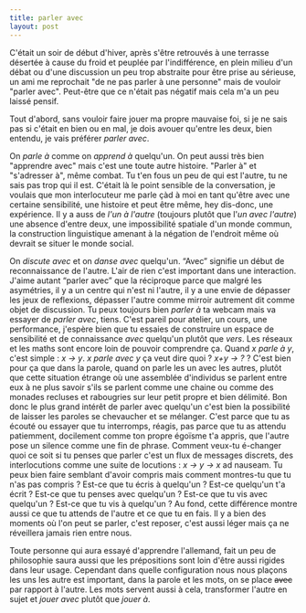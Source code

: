 ```yaml
---
title: parler avec
layout: post
---
```


C'était un soir de début d'hiver, après s'être retrouvés à une terrasse désertée à cause du froid et peuplée par l'indifférence, en plein milieu d'un débat ou d'une discussion un peu trop abstraite pour être prise au sérieuse, un ami me reprochait "de ne pas parler à une personne" mais de vouloir "parler avec". Peut-être que ce n'était pas négatif mais cela m'a un peu laissé pensif.

Tout d'abord, sans vouloir faire jouer ma propre mauvaise foi, si je ne sais pas si c'était en bien ou en mal, je dois avouer qu'entre les deux, bien entendu, je vais préférer *parler avec*.

On *parle à* comme on *apprend à* quelqu'un. On peut aussi très bien "apprendre avec" mais c'est une toute autre histoire. "Parler à" et "s'adresser à", même combat. Tu t'en fous un peu de qui est l'autre, tu ne sais pas trop qui il est. C'était là le point sensible de la conversation, je voulais que mon interlocuteur me parle çàd à moi en tant qu'être avec une certaine sensibilité, une histoire et peut être même, hey dis-donc, une expérience. Il y a auss de *l'un à l'autre* (toujours plutôt que l'*un avec l'autre*) une absence d'entre deux, une impossibilité spatiale d'un monde commun, la construction linguistique amenant à la négation de l'endroit même où devrait se situer le monde social.

On *discute avec* et on *danse avec* quelqu'un. “Avec” signifie un début de reconnaissance de l'autre. L'air de rien c'est important dans une interaction. J'aime autant “parler avec” que la réciproque parce que malgré les asymétries, il y a un centre qui n'est ni l'autre, il y a une envie de dépasser les jeux de reflexions, dépasser l'autre comme mirroir autrement dit comme objet de discussion. Tu peux toujours bien *parler à* ta webcam mais va essayer de *parler avec*, tiens. C'est pareil pour atelier, un cours, une performance, j'espère bien que tu essaies de construire un espace de sensibilité et de connaissance *avec* quelqu'un plutôt que *vers*. Les réseaux et les maths sont encore loin de pouvoir comprendre ça. Quand *x parle à y*, c'est simple : *x → y*. *x parle avec y* ça veut dire quoi ? *x+y → ?* ? C'est bien pour ça que dans la parole, quand on parle les un avec les autres, plutôt que cette situation étrange où une assemblée d'individus se parlent entre eux à ne plus savoir s'ils se parlent comme une chaine ou comme des monades recluses et rabougries sur leur petit propre et bien délimité. Bon donc le plus grand intérêt de parler avec quelqu'un c'est bien la possibilité de laisser les paroles se chevaucher et se mélanger. C'est parce que tu as écouté ou essayer que tu interromps, réagis, pas parce que tu as attendu patiemment, docilement comme ton propre égoïsme t'a appris, que l'autre pose un silence comme une fin de phrase. Comment veux-tu é-changer quoi ce soit si tu penses que parler c'est un flux de messages discrets, des interlocutions comme une suite de locutions : *x → y → x* ad nauseam. Tu peux bien faire semblant d'avoir compris mais comment montres-tu que tu n'as pas compris ? Est-ce que tu écris à quelqu'un ? Est-ce quelqu'un t'a écrit ? Est-ce que tu penses avec quelqu'un ? Est-ce que tu vis avec quelqu'un ? Est-ce que tu vis à quelqu'un ? Au fond, cette différence montre aussi ce que tu attends de l'autre et ce que tu en fais. Il y a bien des moments où l'on peut se parler, c'est reposer, c'est aussi léger mais ça ne réveillera jamais rien entre nous.

Toute personne qui aura essayé d'apprendre l'allemand, fait un peu de philosophie saura aussi que les prépositions sont loin d'être aussi rigides dans leur usage. Cependant dans quelle configuration nous nous plaçons les uns les autre est important, dans la parole et les mots, on se place <del>avec</del> par rapport à l'autre. Les mots servent aussi à cela, transformer l'autre en sujet et *jouer avec* plutôt que *jouer à*.